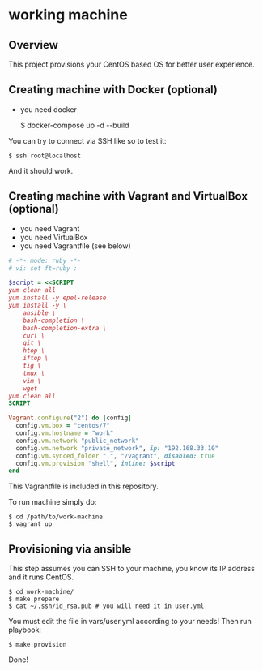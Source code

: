 # working machine

## Overview

This project provisions your CentOS based OS for better user experience.

## Creating machine with Docker (optional)

- you need docker

	$ docker-compose up -d --build

You can try to connect via SSH like so to test it:

    $ ssh root@localhost

And it should work.

## Creating machine with Vagrant and VirtualBox (optional)

- you need Vagrant
- you need VirtualBox
- you need Vagrantfile (see below)

```ruby
# -*- mode: ruby -*-
# vi: set ft=ruby :

$script = <<SCRIPT
yum clean all
yum install -y epel-release
yum install -y \
	ansible \
	bash-completion \
	bash-completion-extra \
	curl \
	git \
	htop \
	iftop \
	tig \
	tmux \
	vim \
	wget
yum clean all
SCRIPT

Vagrant.configure("2") do |config|
  config.vm.box = "centos/7"
  config.vm.hostname = "work"
  config.vm.network "public_network"
  config.vm.network "private_network", ip: "192.168.33.10"
  config.vm.synced_folder ".", "/vagrant", disabled: true
  config.vm.provision "shell", inline: $script
end
```

This Vagrantfile is included in this repository.

To run machine simply do:

	$ cd /path/to/work-machine
	$ vagrant up

## Provisioning via ansible

This step assumes you can SSH to your machine, you know its IP address and it runs CentOS.

    $ cd work-machine/
    $ make prepare
    $ cat ~/.ssh/id_rsa.pub # you will need it in user.yml

You must edit the file in vars/user.yml according to your needs! Then run playbook:

    $ make provision

Done!
